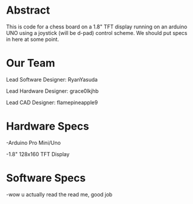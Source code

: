 # Abstract
This is code for a chess board on a 1.8" TFT display running on an arduino UNO using a
joystick (will be d-pad) control scheme. We should put specs in here at some point.

# Our Team
Lead Software Designer: RyanYasuda

Lead Hardware Designer: grace0lkjhb

Lead CAD Designer: flamepineapple9

# Hardware Specs
-Arduino Pro Mini/Uno

-1.8" 128x160 TFT Display

# Software Specs
-wow u actually read the read me, good job
